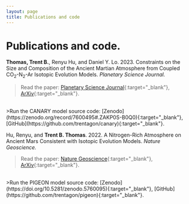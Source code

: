 ```yaml
---
layout: page
title: Publications and code
---
```


# Publications and code.

**Thomas, Trent B.**, Renyu Hu, and Daniel Y. Lo. 2023. Constraints on the Size and Composition of the Ancient Martian Atmosphere from Coupled CO<sub>2</sub>-N<sub>2</sub>-Ar Isotopic Evolution Models. *Planetary Science Journal.*

>Read the paper: [Planetary Science Journal](https://doi.org/10.3847/PSJ/acb924){:target="_blank"}, [ArXiv](https://arxiv.org/abs/2302.04241){:target="_blank"}.
<br />
>Run the CANARY model source code: [Zenodo](https://zenodo.org/record/7600495#.ZAKP0S-B0Q0){:target="_blank"}, [GitHub](https://github.com/trentagon/canary){:target="_blank"}.

Hu, Renyu, and **Trent B. Thomas**. 2022. A Nitrogen-Rich Atmosphere on Ancient Mars Consistent with Isotopic Evolution Models. *Nature Geoscience.*

>Read the paper: [Nature Geoscience](https://www.nature.com/articles/s41561-021-00886-y){:target="_blank"}, [ArXiv](https://arxiv.org/abs/2202.04825){:target="_blank"}.
<br />
>Run the PIGEON model source code: [Zenodo](https://doi.org/10.5281/zenodo.5760095){:target="_blank"}, [GitHub](https://github.com/trentagon/pigeon){:target="_blank"}.